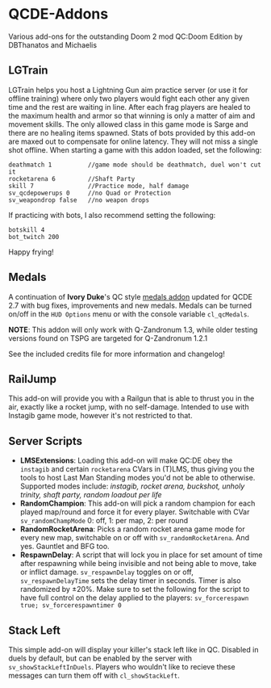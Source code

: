 # QCDE-Addons

Various add-ons for the outstanding Doom 2 mod QC:Doom Edition by DBThanatos and Michaelis

## LGTrain
LGTrain helps you host a Lightning Gun aim practice server (or use it for offline training) where only two players would fight each other any given time and the rest are waiting in line.
After each frag players are healed to the maximum health and armor so that winning is only a matter of aim and movement skills. The only allowed class in this game mode is Sarge and there are no healing items spawned.
Stats of bots provided by this add-on are maxed out to compensate for online latency. They will not miss a single shot offline.
When starting a game with this addon loaded, set the following:
```
deathmatch 1          //game mode should be deathmatch, duel won't cut it
rocketarena 6         //Shaft Party
skill 7               //Practice mode, half damage
sv_qcdepowerups 0     //no Quad or Protection
sv_weapondrop false   //no weapon drops
```
If practicing with bots, I also recommend setting the following:
```
botskill 4
bot_twitch 200
```

Happy frying!

## Medals

A continuation of **Ivory Duke**'s QC style [medals addon](https://www.moddb.com/mods/quake-champions-doom-edition/addons/qcde-medals) updated for QCDE 2.7 with bug fixes, improvements and new medals.
Medals can be turned on/off in the `HUD Options` menu or with the console variable `cl_qcMedals`.

**NOTE**: This addon will only work with Q-Zandronum 1.3, while older testing versions found on TSPG are targeted for Q-Zandronum 1.2.1

See the included credits file for more information and changelog!

## RailJump

This add-on will provide you with a Railgun that is able to thrust you in the air, exactly like a rocket jump, with no self-damage. Intended to use with Instagib game mode, however it's not restricted to that.

## Server Scripts

- **LMSExtensions**: Loading this add-on will make QC:DE obey the `instagib` and certain `rocketarena` CVars in (T)LMS, thus giving you the tools to host Last Man Standing modes you'd not be able to otherwise. Supported modes include: _instagib, rocket arena, buckshot, unholy trinity, shaft party, random loadout per life_
- **RandomChampion**: This add-on will pick a random champion for each played map/round and force it for every player. Switchable with CVar `sv_randomChampMode` 0: off, 1: per map, 2: per round
- **RandomRocketArena**: Picks a random rocket arena game mode for every new map, switchable on or off with `sv_randomRocketArena`. And yes. Gauntlet and BFG too.
- **RespawnDelay**: A script that will lock you in place for set amount of time after respawning while being invisible and not being able to move, take or inflict damage. `sv_respawnDelay` toggles on or off, `sv_respawnDelayTime` sets the delay timer in seconds. Timer is also randomized by ±20%. Make sure to set the following for the script to have full control on the delay applied to the players:
`sv_forcerespawn true; sv_forcerespawntimer 0`

## Stack Left

This simple add-on will display your killer's stack left like in QC. Disabled in duels by default, but can be enabled by the server with `sv_showStackLeftInDuels`. Players who wouldn't like to recieve these messages can turn them off with `cl_showStackLeft`.
